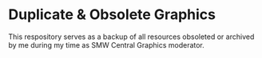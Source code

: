 # Duplicate & Obsolete Graphics

This respository serves as a backup of all resources obsoleted or archived by me during my time as SMW Central Graphics moderator.